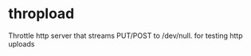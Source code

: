 thropload
=========

Throttle http server that streams PUT/POST to /dev/null. for testing http uploads
